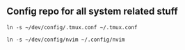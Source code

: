## Config repo for all system related stuff

~~~
ln -s ~/dev/config/.tmux.conf ~/.tmux.conf
~~~

~~~
ln -s ~/dev/config/nvim ~/.config/nvim
~~~
